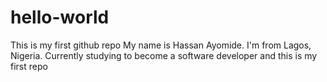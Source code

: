 # hello-world
This is my first github repo
My name is Hassan Ayomide. I'm from Lagos, Nigeria.
Currently studying to become a software developer and this is my first repo
